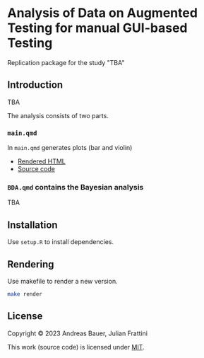 # Analysis of Data on Augmented Testing for manual GUI-based Testing

Replication package for the study "TBA"

## Introduction

TBA

The analysis consists of two parts.

### `main.qmd`

In `main.qmd` generates plots (bar and violin)

- [Rendered HTML](https://andreas-bauer.github.io/AT-study/main.html)
- [Source code](src/main.qmd)

### `BDA.qmd` contains the Bayesian analysis

TBA

## Installation

Use `setup.R` to install dependencies.

## Rendering

Use makefile to render a new version.

```sh
make render
```

## License

Copyright © 2023 Andreas Bauer, Julian Frattini

This work (source code) is licensed under  [MIT](./LICENSE).
